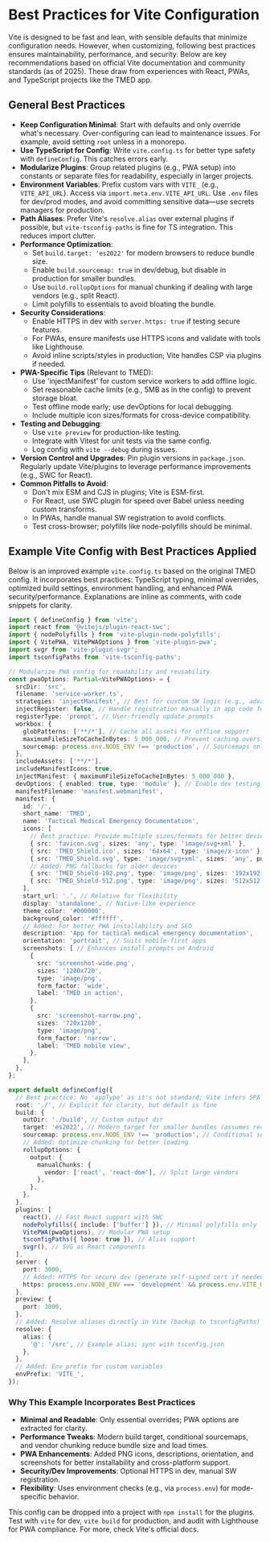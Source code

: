 # Best Practices for Vite Configuration

Vite is designed to be fast and lean, with sensible defaults that minimize configuration needs. However, when customizing, following best practices ensures maintainability, performance, and security. Below are key recommendations based on official Vite documentation and community standards (as of 2025). These draw from experiences with React, PWAs, and TypeScript projects like the TMED app.

## General Best Practices
- **Keep Configuration Minimal**: Start with defaults and only override what's necessary. Over-configuring can lead to maintenance issues. For example, avoid setting `root` unless in a monorepo.
- **Use TypeScript for Config**: Write `vite.config.ts` for better type safety with `defineConfig`. This catches errors early.
- **Modularize Plugins**: Group related plugins (e.g., PWA setup) into constants or separate files for readability, especially in larger projects.
- **Environment Variables**: Prefix custom vars with `VITE_` (e.g., `VITE_API_URL`). Access via `import.meta.env.VITE_API_URL`. Use `.env` files for dev/prod modes, and avoid committing sensitive data—use secrets managers for production.
- **Path Aliases**: Prefer Vite's `resolve.alias` over external plugins if possible, but `vite-tsconfig-paths` is fine for TS integration. This reduces import clutter.
- **Performance Optimization**:
  - Set `build.target: 'es2022'` for modern browsers to reduce bundle size.
  - Enable `build.sourcemap: true` in dev/debug, but disable in production for smaller bundles.
  - Use `build.rollupOptions` for manual chunking if dealing with large vendors (e.g., split React).
  - Limit polyfills to essentials to avoid bloating the bundle.
- **Security Considerations**:
  - Enable HTTPS in dev with `server.https: true` if testing secure features.
  - For PWAs, ensure manifests use HTTPS icons and validate with tools like Lighthouse.
  - Avoid inline scripts/styles in production; Vite handles CSP via plugins if needed.
- **PWA-Specific Tips** (Relevant to TMED):
  - Use 'injectManifest' for custom service workers to add offline logic.
  - Set reasonable cache limits (e.g., 5MB as in the config) to prevent storage bloat.
  - Test offline mode early; use devOptions for local debugging.
  - Include multiple icon sizes/formats for cross-device compatibility.
- **Testing and Debugging**:
  - Use `vite preview` for production-like testing.
  - Integrate with Vitest for unit tests via the same config.
  - Log config with `vite --debug` during issues.
- **Version Control and Upgrades**: Pin plugin versions in `package.json`. Regularly update Vite/plugins to leverage performance improvements (e.g., SWC for React).
- **Common Pitfalls to Avoid**:
  - Don't mix ESM and CJS in plugins; Vite is ESM-first.
  - For React, use SWC plugin for speed over Babel unless needing custom transforms.
  - In PWAs, handle manual SW registration to avoid conflicts.
  - Test cross-browser; polyfills like node-polyfills should be minimal.

## Example Vite Config with Best Practices Applied

Below is an improved example `vite.config.ts` based on the original TMED config. It incorporates best practices: TypeScript typing, minimal overrides, optimized build settings, environment handling, and enhanced PWA security/performance. Explanations are inline as comments, with code snippets for clarity.

```typescript
import { defineConfig } from 'vite';
import react from '@vitejs/plugin-react-swc';
import { nodePolyfills } from 'vite-plugin-node-polyfills';
import { VitePWA, VitePWAOptions } from 'vite-plugin-pwa';
import svgr from 'vite-plugin-svgr';
import tsconfigPaths from 'vite-tsconfig-paths';

// Modularize PWA config for readability and reusability
const pwaOptions: Partial<VitePWAOptions> = {
  srcDir: 'src',
  filename: 'service-worker.ts',
  strategies: 'injectManifest', // Best for custom SW logic (e.g., advanced caching or push notifications)
  injectRegister: false, // Handle registration manually in app code for control
  registerType: 'prompt', // User-friendly update prompts
  workbox: {
    globPatterns: ['**/*'], // Cache all assets for offline support
    maximumFileSizeToCacheInBytes: 5_000_000, // Prevent caching oversized files
    sourcemap: process.env.NODE_ENV !== 'production', // Sourcemaps only in non-prod for debugging
  },
  includeAssets: ['**/*'],
  includeManifestIcons: true,
  injectManifest: { maximumFileSizeToCacheInBytes: 5_000_000 },
  devOptions: { enabled: true, type: 'module' }, // Enable dev testing
  manifestFilename: 'manifest.webmanifest',
  manifest: {
    id: '/',
    short_name: 'TMED',
    name: 'Tactical Medical Emergency Documentation',
    icons: [
      // Best practice: Provide multiple sizes/formats for better device support
      { src: 'favicon.svg', sizes: 'any', type: 'image/svg+xml' },
      { src: 'TMED_Shield.ico', sizes: '64x64', type: 'image/x-icon' },
      { src: 'TMED_Shield.svg', type: 'image/svg+xml', sizes: 'any', purpose: 'any' },
      // Added: PNG fallbacks for older devices
      { src: 'TMED_Shield-192.png', type: 'image/png', sizes: '192x192', purpose: 'any maskable' },
      { src: 'TMED_Shield-512.png', type: 'image/png', sizes: '512x512', purpose: 'any maskable' },
    ],
    start_url: '.', // Relative for flexibility
    display: 'standalone', // Native-like experience
    theme_color: '#000000',
    background_color: '#ffffff',
    // Added: For better PWA installability and SEO
    description: 'App for tactical medical emergency documentation',
    orientation: 'portrait', // Suits mobile-first apps
    screenshots: [ // Enhances install prompts on Android
      {
        src: 'screenshot-wide.png',
        sizes: '1280x720',
        type: 'image/png',
        form_factor: 'wide',
        label: 'TMED in action',
      },
      {
        src: 'screenshot-narrow.png',
        sizes: '720x1280',
        type: 'image/png',
        form_factor: 'narrow',
        label: 'TMED mobile view',
      },
    ],
  },
};

export default defineConfig({
  // Best practice: No 'appType' as it's not standard; Vite infers SPA
  root: './', // Explicit for clarity, but default is fine
  build: {
    outDir: './build', // Custom output dir
    target: 'es2022', // Modern target for smaller bundles (assumes recent browsers)
    sourcemap: process.env.NODE_ENV !== 'production', // Conditional sourcemaps
    // Added: Optimize chunking for better loading
    rollupOptions: {
      output: {
        manualChunks: {
          vendor: ['react', 'react-dom'], // Split large vendors
        },
      },
    },
  },
  plugins: [
    react(), // Fast React support with SWC
    nodePolyfills({ include: ['buffer'] }), // Minimal polyfills only
    VitePWA(pwaOptions), // Modular PWA setup
    tsconfigPaths({ loose: true }), // Alias support
    svgr(), // SVG as React components
  ],
  server: {
    port: 3000,
    // Added: HTTPS for secure dev (generate self-signed cert if needed)
    https: process.env.NODE_ENV === 'development' && process.env.VITE_HTTPS === 'true',
  },
  preview: {
    port: 3000,
  },
  // Added: Resolve aliases directly in Vite (backup to tsconfigPaths)
  resolve: {
    alias: {
      '@': '/src', // Example alias; sync with tsconfig.json
    },
  },
  // Added: Env prefix for custom variables
  envPrefix: 'VITE_',
});
```

### Why This Example Incorporates Best Practices
- **Minimal and Readable**: Only essential overrides; PWA options are extracted for clarity.
- **Performance Tweaks**: Modern build target, conditional sourcemaps, and vendor chunking reduce bundle size and load times.
- **PWA Enhancements**: Added PNG icons, descriptions, orientation, and screenshots for better installability and cross-platform support.
- **Security/Dev Improvements**: Optional HTTPS in dev, manual SW registration.
- **Flexibility**: Uses environment checks (e.g., via `process.env`) for mode-specific behavior.

This config can be dropped into a project with `npm install` for the plugins. Test with `vite` for dev, `vite build` for production, and audit with Lighthouse for PWA compliance. For more, check Vite's official docs.